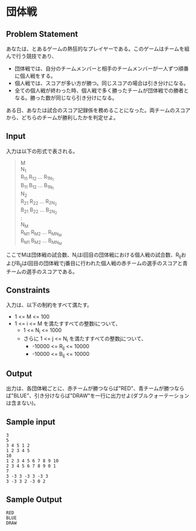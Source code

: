 団体戦
=

Problem Statement
-

あなたは、とあるゲームの熱狂的なプレイヤーである。このゲームはチームを組んで行う競技であり、

- 団体戦では、自分のチームメンバーと相手のチームメンバーが一人ずつ順番に個人戦をする。
- 個人戦では、スコアが多い方が勝つ。同じスコアの場合は引き分けになる。
- 全ての個人戦が終わった時、個人戦で多く勝ったチームが団体戦での勝者となる。勝った数が同じなら引き分けになる。

ある日、あなたは試合のスコア記録係を務めることになった。両チームのスコアから、どちらのチームが勝利したかを判定せよ。

Input
-

入力は以下の形式で表される。

> M<br>
> N<sub>1</sub><br>
> R<sub>11</sub> R<sub>12</sub> ... R<sub>1N<sub>1</sub></sub><br>
> B<sub>11</sub> B<sub>12</sub> ... B<sub>1N<sub>1</sub></sub><br>
> N<sub>2</sub><br>
> R<sub>21</sub> R<sub>22</sub> ... R<sub>2N<sub>2</sub></sub><br>
> B<sub>21</sub> B<sub>22</sub> ... B<sub>2N<sub>2</sub></sub><br>
> :<br>
> N<sub>M</sub><br>
> R<sub>M1</sub> R<sub>M2</sub> ... R<sub>MN<sub>M</sub></sub><br>
> B<sub>M1</sub> B<sub>M2</sub> ... B<sub>MN<sub>M</sub></sub><br>

ここでMは団体戦の試合数、N<sub>i</sub>はi回目の団体戦における個人戦の試合数、R<sub>ij</sub>およびB<sub>ij</sub>はi回目の団体戦でj番目に行われた個人戦の赤チームの選手のスコアと青チームの選手のスコアである。

Constraints
-

入力は、以下の制約をすべて満たす。

* 1 <= M <= 100
* 1 <= i <= M を満たすすべての整数iについて、
    * 1 <= N<sub>i</sub> <= 1000
    * さらに 1 <= j <= N<sub>i</sub> を満たすすべての整数jについて、
        * -10000 <= R<sub>ij</sub> <= 10000
        * -10000 <= B<sub>ij</sub> <= 10000

Output
-

出力は、各団体戦ごとに、赤チームが勝つならば"RED"、青チームが勝つならば"BLUE"、引き分けならば"DRAW"を一行に出力せよ(ダブルクォーテーションは含まない)。

Sample input
-

    3
    5
    3 4 5 1 2
    1 2 3 4 5
    10
    1 2 3 4 5 6 7 8 9 10
    2 3 4 5 6 7 8 9 0 1
    7
    3 -3 3 -3 3 -3 3
    3 -3 3 2 -3 0 2

Sample Output
-

    RED
    BLUE
    DRAW